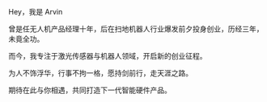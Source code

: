 Hey，我是 Arvin

曾是任无人机产品经理十年，后在扫地机器人行业爆发前夕投身创业，历经三年，未竟全功。

而今，我专注于激光传感器与机器人领域，开启新的创业征程。

为人不饰浮华，行事不拘一格，愿持剑前行，走天涯之路。

期待在此与你相遇，共同打造下一代智能硬件产品。